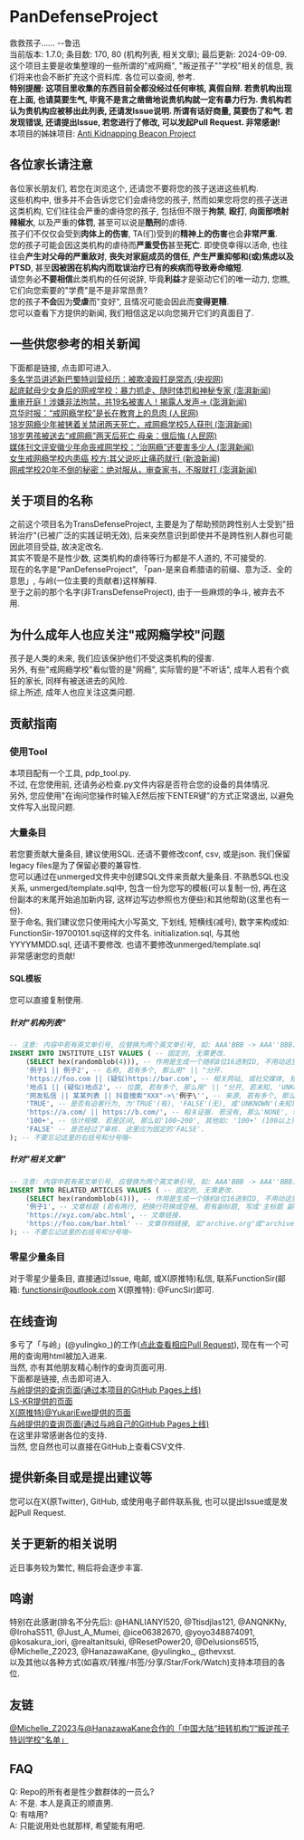 # PanDefenseProject

救救孩子...... --鲁迅  
当前版本: 1.7.0; 条目数: 170, 80 (机构列表, 相关文章); 最后更新: 2024-09-09.
这个项目主要是收集整理的一些所谓的"戒网瘾", "叛逆孩子""学校"相关的信息, 我们将来也会不断扩充这个资料库. 各位可以查阅, 参考.  
**特别提醒: 这项目里收集的东西目前全都没经过任何审核, 真假自辩. 若贵机构出现在上面, 也请莫要生气, 毕竟不是言之凿凿地说贵机构就一定有暴力行为. 贵机构若认为贵机构应被移出此列表, 还请发Issue说明. 所谓有话好商量, 莫要伤了和气. 若发现错误, 还请提出Issue, 若您进行了修改, 可以发起Pull Request. 非常感谢!**  
本项目的姊妹项目: [Anti Kidnapping Beacon Project](https://github.com/FunctionSir/AKBP)  

## 各位家长请注意

各位家长朋友们, 若您在浏览这个, 还请您不要将您的孩子送进这些机构.  
这些机构中, 很多并不会告诉您它们会虐待您的孩子, 然而如果您将您的孩子送进这类机构, 它们往往会严重的虐待您的孩子, 包括但不限于**拘禁**, **殴打**, **向面部喷射辣椒水**, 以及严重的**体罚**, 甚至可以说是**酷刑**的虐待.  
孩子们不仅仅会受到**肉体上的伤害**, TA(们)受到的**精神上的伤害**也会**非常严重**.  
您的孩子可能会因这类机构的虐待而**严重受伤**甚至**死亡**. 即使侥幸得以活命, 也往往会**产生对父母的严重敌对**, **丧失对家庭成员的信任**, **产生严重抑郁和(或)焦虑以及PTSD**, 甚至**因被困在机构内而耽误治疗已有的疾病而导致寿命缩短**.  
请您务必**不要相信**此类机构的任何说辞, 毕竟**利益**才是驱动它们的唯一动力, 您瞧, 它们向您索要的"学费"是不是非常昂贵?  
您的孩子**不会**因为**受虐**而"变好", 且情况可能会因此而**变得更糟**.  
您可以查看下方提供的新闻, 我们相信这足以向您揭开它们的真面目了.  

## 一些供您参考的相关新闻

下面都是链接, 点击即可进入.  
[多名学员讲述新巴蜀特训营经历：被欺凌殴打是常态 (央视网)](https://news.cctv.com/2024/08/18/ARTIjq41Ia4U5awvNCpsW5GU240818.shtml)  
[起底弑母少女身后的网戒学校：暴力抓走、随时体罚和神秘专家 (澎湃新闻)](https://www.thepaper.cn/newsDetail_forward_1532141)  
[重审开庭！涉嫌非法拘禁，共19名被害人！揭露人发声→ (澎湃新闻)](https://www.thepaper.cn/newsDetail_forward_22537961)  
[京华时报：“戒网瘾学校”是长在教育上的息肉 (人民网)](http://opinion.people.com.cn/n1/2016/1013/c1003-28774889.html)  
[18岁网瘾少年被铐着关禁闭两天死亡，戒网瘾学校5人获刑 (澎湃新闻)](https://www.thepaper.cn/newsDetail_forward_3014515)  
[18岁男孩被送去“戒网瘾”两天后死亡 母亲：很后悔 (人民网)](http://it.people.com.cn/n1/2019/0224/c1009-30898697.html)  
[媒体刊文评安徽少年命丧戒网学校：“治网瘾”还要害多少人 (澎湃新闻)](https://www.thepaper.cn/newsDetail_forward_1766244)  
[女生戒网瘾学校内患癌 校方:其父说吃止痛药就行 (新浪新闻)](https://news.sina.com.cn/s/2018-06-15/doc-ihcyszrz8019023.shtml)  
[网戒学校20年不倒的秘密：绝对服从，审查家书，不服就打 (澎湃新闻)](https://www.thepaper.cn/newsDetail_forward_1540331)  

## 关于项目的名称

之前这个项目名为TransDefenseProject, 主要是为了帮助预防跨性别人士受到"扭转治疗"(已被广泛的实践证明无效), 后来突然意识到即使并不是跨性别人群也可能因此项目受益, 故决定改名.  
其实不管是不是性少数, 这类机构的虐待等行为都是不人道的, 不可接受的.  
现在的名字是"PanDefenseProject", 「pan-是来自希腊语的前缀、意为泛、全的意思」, 与岭(一位主要的贡献者)这样解释.  
至于之前的那个名字(非TransDefenseProject), 由于一些麻烦的争斗, 被弃去不用.  

## 为什么成年人也应关注"戒网瘾学校"问题

孩子是人类的未来, 我们应该保护他们不受这类机构的侵害.  
另外, 有些"戒网瘾学校"看似管的是"网瘾", 实际管的是"不听话", 成年人若有个疯狂的家长, 同样有被送进去的风险.  
综上所述, 成年人也应关注这类问题.  

## 贡献指南

### 使用Tool

本项目配有一个工具, pdp_tool.py.  
不过, 在您使用前, 还请务必检查.py文件内容是否符合您的设备的具体情况.  
另外, 您应使用"在询问您操作时输入E然后按下ENTER键"的方式正常退出, 以避免文件写入出现问题.  

### 大量条目

若您要贡献大量条目, 建议使用SQL. 还请不要修改conf, csv, 或是json. 我们保留legacy files是为了保留必要的兼容性.  
您可以通过在unmerged文件夹中创建SQL文件来贡献大量条目. 不熟悉SQL也没关系, unmerged/template.sql中, 包含一份为您写的模板(可以复制一份, 再在这份副本的末尾开始追加新内容, 这样边写边参照也方便些)和其他帮助(这里也有一份).  
至于命名, 我们建议您只使用纯大小写英文, 下划线, 短横线(减号), 数字来构成如: FunctionSir-19700101.sql这样的文件名.
initialization.sql, 与其他YYYYMMDD.sql, 还请不要修改. 也请不要修改unmerged/template.sql  
非常感谢您的贡献!  

#### SQL模板

您可以直接复制使用.

##### 针对"机构列表"

``` sql
-- 注意: 内容中若有英文单引号, 应替换为两个英文单引号, 如: AAA'BBB -> AAA''BBB.
INSERT INTO INSTITUTE_LIST VALUES ( -- 固定的, 无需更改.
    (SELECT hex(randomblob(4))), -- 作用是生成一个随机8位16进制ID, 不用动这里.
    '例子1 || 例子2', -- 名称, 若有多个, 那么用" || "分开.
    'https://foo.com || (疑似)https://bar.com', -- 相关网站, 或社交媒体, 短视频平台页面, 若有多个网址, 那么用" || "分开, 若未知, 'UNKNOWN'.
    '地点1 || (疑似)地点2', -- 位置, 若有多个, 那么用" || "分开, 若未知, 'UNKNOWN'. 一切标注, 直接位于前面, 放在半角(英文)括号里. 上同.
    '网友私信 || 某某列表 || 抖音搜索"XXX"->\'例子\'', -- 来源, 若有多个, 那么用" || "分开, 用->来连接查找路径. 若有半角单引号, 写为[\'](不含中括号).
    'TRUE', -- 是否有迫害行为, 为'TRUE'(有), 'FALSE'(无), 或'UNKNOWN'(未知).
    'https://a.com/ || https://b.com/', -- 相关证据. 若没有, 那么'NONE', 若有多个网址, 那么用" || "分开.
    '100+', -- 估计规模. 若是区间, 那么如'100~200', 其他如: '100+' (100以上), '100-' (不到100), '100' (约100), 若未知, 'UNKNOWN'.
    'FALSE' -- 是否经过了审核. 这里应为固定的'FALSE'.
); -- 不要忘记这里的右括号和分号哦~
```

##### 针对"相关文章"

``` sql
-- 注意: 内容中若有英文单引号, 应替换为两个英文单引号, 如: AAA'BBB -> AAA''BBB.
INSERT INTO RELATED_ARTICLES VALUES ( -- 固定的, 无需更改.
    (SELECT hex(randomblob(4))), -- 作用是生成一个随机8位16进制ID, 不用动这里.
    '例子1', -- 文章标题 (若有两行, 把换行符换成空格, 若有副标题, 写成'主标题 副标题'的形式).
    'https://xyz.com/abc.html', -- 文章链接.
    'https://foo.com/bar.html' -- 文章存档链接, 如"archive.org"或"archive.today"里的快照的链接. 若没有, 'NONE'. 一个即可, 选效果较好的较新的.
); -- 不要忘记这里的右括号和分号哦~

```

### 零星少量条目

对于零星少量条目, 直接通过Issue, 电邮, 或X(原推特)私信, 联系FunctionSir(邮箱: <functionsir@outlook.com> X(原推特): @FuncSir)即可.  

## 在线查询

多亏了「与岭」(@yulingko_)的工作([点此查看相应Pull Request](https://github.com/FunctionSir/PanDefenseProject/pull/5)), 现在有一个可用的查询用html被加入进来.  
当然, 亦有其他朋友精心制作的查询页面可用.  
下面都是链接, 点击即可进入.  
[与岭提供的查询页面(通过本项目的GitHub Pages上线)](https://functionsir.github.io/PanDefenseProject/search.html)  
[LS-KR提供的页面](https://ovoneko.github.io/TDP-FT/)  
[X(原推特)@YukariEwe提供的页面](https://unknown-list.0x7f.cc/)  
[与岭提供的查询页面(通过与岭自己的GitHub Pages上线)](https://xioi.github.io/save_trans/search.html)  
在这里非常感谢各位的支持.  
当然, 您自然也可以直接在GitHub上查看CSV文件.  

## 提供新条目或是提出建议等

您可以在X(原Twitter), GitHub, 或使用电子邮件联系我, 也可以提出Issue或是发起Pull Request.  

## 关于更新的相关说明

近日事务较为繁忙, 稍后将会逐步丰富.  

## 鸣谢

特别在此感谢(排名不分先后):
@HANLIANYI520, @Ttisdjlas121, @ANQNKNy, @IrohaS511, @Just_A_Mumei, @ice06382670, @yoyo348874091, @kosakura_iori, @realtanitsuki, @ResetPower20, @Delusions6515, @Michelle_Z2023, @HanazawaKane, @yulingko_, @thevxst.  
以及其他以各种方式(如喜欢/转推/书签/分享/Star/Fork/Watch)支持本项目的各位.  

## 友链

[@Michelle_Z2023与@HanazawaKane合作的「中国大陆“扭转机构”/“叛逆孩子特训学校”名单」](https://docs.google.com/spreadsheets/d/1Rjkmz-AIxcces74KK---tg5e-hIZiYgusUtLl2jfVUg/)  

## FAQ

Q: Repo的所有者是性少数群体的一员么?  
A: 不是. 本人是真正的顺直男.  
Q: 有啥用?  
A: 只能说用处也就那样, 希望能有用吧.  

